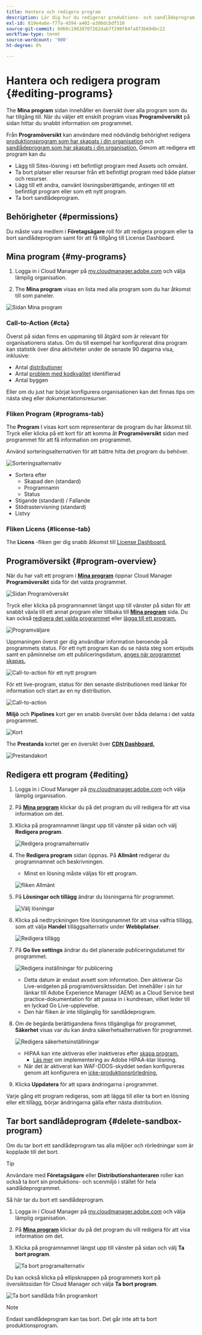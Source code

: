 ```yaml
---
title: Hantera och redigera program
description: Lär dig hur du redigerar produktions- och sandlådeprogram för att justera deras alternativ efter att du har skapat dem.
exl-id: 819e4a6e-f77a-4594-a402-a300dcbdf510
source-git-commit: 0d60c19638707262dab7f290f84fa873b694bc22
workflow-type: tm+mt
source-wordcount: '900'
ht-degree: 0%

---
```



# Hantera och redigera program {#editing-programs}

The **Mina program** sidan innehåller en översikt över alla program som du har tillgång till. När du väljer ett enskilt program visas **Programöversikt** på sidan hittar du snabbt information om programmet.

Från **Programöversikt** kan användare med nödvändig behörighet redigera [produktionsprogram som har skapats i din organisation](creating-production-programs.md) och [sandlådeprogram som har skapats i din organisation.](creating-sandbox-programs.md) Genom att redigera ett program kan du

* Lägg till Sites-lösning i ett befintligt program med Assets och omvänt.
* Ta bort platser eller resurser från ett befintligt program med både platser och resurser.
* Lägg till ett andra, oanvänt lösningsberättigande, antingen till ett befintligt program eller som ett nytt program.
* Ta bort sandlådeprogram.

## Behörigheter {#permissions}

Du måste vara medlem i **Företagsägare** roll för att redigera program eller ta bort sandlådeprogram samt för att få tillgång till License Dashboard.

## Mina program {#my-programs}

1. Logga in i Cloud Manager på [my.cloudmanager.adobe.com](https://my.cloudmanager.adobe.com/) och välja lämplig organisation.

1. The **Mina program** visas en lista med alla program som du har åtkomst till som paneler.

![Sidan Mina program](/help/implementing/cloud-manager/assets/my-programs.png)

### Call-to-Action {#cta}

Överst på sidan finns en uppmaning till åtgärd som är relevant för organisationens status. Om du till exempel har konfigurerat dina program kan statistik över dina aktiviteter under de senaste 90 dagarna visa, inklusive:

* Antal [distributioner](/help/implementing/cloud-manager/deploy-code.md)
* Antal [problem med kodkvalitet](/help/implementing/cloud-manager/code-quality-testing.md) identifierad
* Antal byggen

Eller om du just har börjat konfigurera organisationen kan det finnas tips om nästa steg eller dokumentationsresurser.

### Fliken Program {#programs-tab}

The **Program** I visas kort som representerar de program du har åtkomst till. Tryck eller klicka på ett kort för att komma åt **Programöversikt** sidan med programmet för att få information om programmet.

Använd sorteringsalternativen för att bättre hitta det program du behöver.

![Sorteringsalternativ](/help/implementing/cloud-manager/assets/my-programs-sorting.png)

* Sortera efter
   * Skapad den (standard)
   * Programnamn
   * Status
* Stigande (standard) / Fallande
* Stödrastervisning (standard)
* Listvy

### Fliken Licens {#license-tab}

The **Licens** -fliken ger dig snabb åtkomst till [License Dashboard.](/help/implementing/cloud-manager/license-dashboard.md)

## Programöversikt {#program-overview}

När du har valt ett program i **[Mina program](#my-programs)** öppnar Cloud Manager **Programöversikt** sida för det valda programmet.

![Sidan Programöversikt](/help/implementing/cloud-manager/assets/program-overview.png)

Tryck eller klicka på programnamnet längst upp till vänster på sidan för att snabbt växla till ett annat program eller tillbaka till **[Mina program](#my-programs)** sida. Du kan också [redigera det valda programmet](#editing) eller [lägga till ett program.](/help/implementing/cloud-manager/getting-access-to-aem-in-cloud/creating-production-programs.md)

![Programväljare](/help/implementing/cloud-manager/assets/program-switcher.png)

Uppmaningen överst ger dig användbar information beroende på programmets status. För ett nytt program kan du se nästa steg som erbjuds samt en påminnelse om ett publiceringsdatum, [anges när programmet skapas.](/help/implementing/cloud-manager/getting-access-to-aem-in-cloud/editing-programs.md)

![Call-to-action för ett nytt program](/help/implementing/cloud-manager/assets/info-banner-new-program.png)

För ett live-program, status för den senaste distributionen med länkar för information och start av en ny distribution.

![Call-to-action](/help/implementing/cloud-manager/assets/info-banner.png)

**Miljö** och **Pipelines** kort ger en snabb översikt över båda delarna i det valda programmet.

![Kort](/help/implementing/cloud-manager/assets/environments-pipelines.png)

The **Prestanda** kortet ger en översikt över **[CDN Dashboard.](/help/implementing/cloud-manager/cdn-performance.md)**

![Prestandakort](/help/implementing/cloud-manager/assets/cdn-performance-dashboard.png)

## Redigera ett program {#editing}

1. Logga in i Cloud Manager på [my.cloudmanager.adobe.com](https://my.cloudmanager.adobe.com/) och välja lämplig organisation.

1. På **[Mina program](#my-programs)** klickar du på det program du vill redigera för att visa information om det.

1. Klicka på programnamnet längst upp till vänster på sidan och välj **Redigera program**.

   ![Redigera programalternativ](assets/edit-program-overview.png)

1. The **Redigera program** sidan öppnas. På **Allmänt** redigerar du programnamnet och beskrivningen.

   * Minst en lösning måste väljas för ett program.

   ![fliken Allmänt](assets/edit-program-prod1.png)

1. På **Lösningar och tillägg** ändrar du lösningarna för programmet.

   ![Välj lösningar](assets/edit-prg.png)

1. Klicka på nedtryckningen före lösningsnamnet för att visa valfria tillägg, som att välja **Handel** tilläggsalternativ under **Webbplatser**.

   ![Redigera tillägg](assets/edit-program-add-on.png)

1. På **Go live settings** ändrar du det planerade publiceringsdatumet för programmet.

   ![Redigera inställningar för publicering](assets/edit-program-go-live.png)

   * Detta datum är endast avsett som information. Den aktiverar Go Live-widgeten på programöversiktssidan. Det innehåller i sin tur länkar till Adobe Experience Manager (AEM) as a Cloud Service best practice-dokumentation för att passa in i kundresan, vilket leder till en lyckad Go Live-upplevelse.
   * Den här fliken är inte tillgänglig för sandlådeprogram.

1. Om de begärda berättigandena finns tillgängliga för programmet, **Säkerhet** visas var du kan ändra säkerhetsalternativen för programmet.

   ![Redigera säkerhetsinställningar](assets/edit-program-security.png)

   * HIPAA kan inte aktiveras eller inaktiveras efter [skapa program.](/help/implementing/cloud-manager/getting-access-to-aem-in-cloud/creating-production-programs.md)
      * [Läs mer](https://www.adobe.com/go/hipaa-ready) om implementering av Adobe HIPAA-klar lösning.
   * När det är aktiverat kan WAF-DDOS-skyddet sedan konfigureras genom att konfigurera en [icke-produktionsrörledning.](/help/implementing/cloud-manager/configuring-pipelines/configuring-non-production-pipelines.md)

1. Klicka **Uppdatera** för att spara ändringarna i programmet.

Varje gång ett program redigeras, som att lägga till eller ta bort en lösning eller ett tillägg, börjar ändringarna gälla efter nästa distribution.

## Tar bort sandlådeprogram {#delete-sandbox-program}

Om du tar bort ett sandlådeprogram tas alla miljöer och rörledningar som är kopplade till det bort.

>[!TIP]
>
>Användare med **Företagsägare** eller **Distributionshanteraren** roller kan också ta bort sin produktions- och scenmiljö i stället för hela sandlådeprogrammet.

Så här tar du bort ett sandlådeprogram.

1. Logga in i Cloud Manager på [my.cloudmanager.adobe.com](https://my.cloudmanager.adobe.com/) och välja lämplig organisation.

1. På **[Mina program](#my-programs)** klickar du på det program du vill redigera för att visa information om det.

1. Klicka på programnamnet längst upp till vänster på sidan och välj **Ta bort program**.

   ![Ta bort programalternativ](assets/delete-sandbox1.png)

Du kan också klicka på ellipsknappen på programmets kort på översiktssidan för Cloud Manager och välja **Ta bort program**.

![Ta bort sandlåda från programkort](assets/delete-sandbox2.png)

>[!NOTE]
>
>Endast sandlådeprogram kan tas bort. Det går inte att ta bort produktionsprogram.
